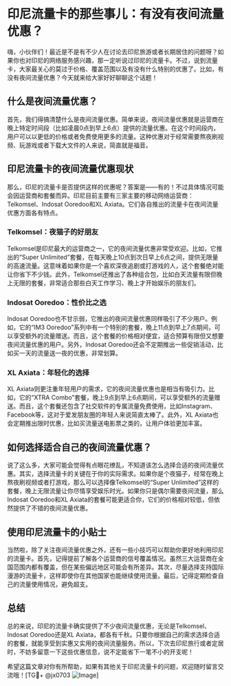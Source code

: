 # 印尼流量卡的那些事儿：有没有夜间流量优惠？

嗨，小伙伴们！最近是不是有不少人在讨论去印尼旅游或者长期居住的问题呀？如果你也对印尼的网络服务感兴趣，那一定听说过印尼的流量卡。不过，说到流量卡，大家最关心的莫过于价格、覆盖范围以及有没有什么特别的优惠了。比如，有没有夜间流量优惠？今天就来给大家好好聊聊这个话题！

## 什么是夜间流量优惠？

首先，我们得搞清楚什么是夜间流量优惠。简单来说，夜间流量优惠就是运营商在晚上特定时间段（比如凌晨0点到早上6点）提供的流量优惠。在这个时间段内，用户可以以更低的价格或者免费使用更多的流量。这种优惠对于经常需要熬夜刷视频、玩游戏或者下载大文件的人来说，简直就是福音。

## 印尼流量卡的夜间流量优惠现状

那么，印尼的流量卡是否提供这样的优惠呢？答案是——有的！不过具体情况可能会因运营商和套餐而异。印尼目前主要有三家主要的移动网络运营商：Telkomsel、Indosat Ooredoo和XL Axiata。它们各自推出的流量卡在夜间流量优惠方面各有特点。

### Telkomsel：夜猫子的好朋友

Telkomsel是印尼最大的运营商之一，它的夜间流量优惠非常受欢迎。比如，它推出的“Super Unlimited”套餐，在每天晚上10点到次日早上6点之间，提供无限量的高速流量。这意味着如果你是一个喜欢深夜追剧或打游戏的人，这个套餐绝对能让你省下不少钱。此外，Telkomsel还推出了各种组合包，比如白天流量有限但晚上无限的套餐，非常适合那些白天工作学习、晚上才开始娱乐的朋友们。

### Indosat Ooredoo：性价比之选

Indosat Ooredoo也不甘示弱，它推出的夜间流量优惠同样吸引了不少用户。例如，它的“IM3 Ooredoo”系列中有一个特别的套餐，晚上11点到早上7点期间，可以享受额外的流量赠送。而且，这个套餐的价格相对便宜，适合预算有限但又想要夜间流量优惠的用户。另外，Indosat Ooredoo还会不定期推出一些促销活动，比如买一天的流量送一夜的优惠，非常划算。

### XL Axiata：年轻化的选择

XL Axiata则更注重年轻用户的需求，它的夜间流量优惠也是相当有吸引力。比如，它的“XTRA Combo”套餐，晚上9点到早上6点期间，可以享受额外的流量赠送。而且，这个套餐还包含了社交软件的专属流量免费使用，比如Instagram、Facebook等，这对于爱发朋友圈的年轻人来说简直太棒了。此外，XL Axiata也会定期推出限时优惠，比如买流量送电影票之类的，让用户体验更加丰富。

## 如何选择适合自己的夜间流量优惠？

说了这么多，大家可能会觉得有点眼花缭乱，不知道该怎么选择合适的夜间流量优惠。其实，选择流量卡的关键在于你的实际需求。如果你是个夜猫子，经常在晚上熬夜刷视频或者打游戏，那么可以选择像Telkomsel的“Super Unlimited”这样的套餐，晚上无限流量让你尽情享受娱乐时光。如果你只是偶尔需要夜间流量，那么Indosat Ooredoo和XL Axiata的套餐可能更适合你，它们的价格相对较低，但依然提供了不错的夜间流量优惠。

## 使用印尼流量卡的小贴士

当然啦，除了关注夜间流量优惠之外，还有一些小技巧可以帮助你更好地利用印尼的流量卡。首先，记得提前了解各个运营商的信号覆盖情况。虽然三大运营商在全国范围内都有覆盖，但在某些偏远地区可能会有所差异。其次，尽量选择支持国际漫游的流量卡，这样即使你在其他国家也能继续使用流量。最后，记得定期检查自己的流量使用情况，避免超支。

## 总结

总的来说，印尼的流量卡确实提供了不少夜间流量优惠，无论是Telkomsel、Indosat Ooredoo还是XL Axiata，都各有千秋。只要你根据自己的需求选择合适的套餐，就能享受到实惠又实用的夜间流量服务。所以，下次去印尼旅行或者定居时，不妨多留意一下这些优惠信息，说不定能省下一笔不小的开支呢！

希望这篇文章对你有所帮助，如果有其他关于印尼流量卡的问题，欢迎随时留言交流哦！[TG💪+ @jx0703 ![Image](https://github.com/user-attachments/assets/dbca1d08-cadb-493c-b0ec-ad6f7a83f270)]